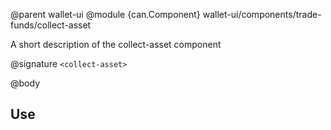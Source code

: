 @parent wallet-ui
@module {can.Component} wallet-ui/components/trade-funds/collect-asset <collect-asset>

A short description of the collect-asset component

@signature `<collect-asset>`

@body

## Use

